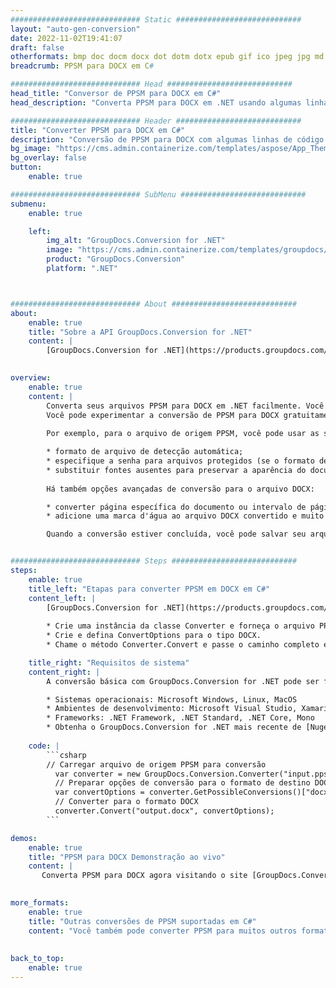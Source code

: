 ```yaml
---
############################# Static ############################
layout: "auto-gen-conversion"
date: 2022-11-02T19:41:07
draft: false
otherformats: bmp doc docm docx dot dotm dotx epub gif ico jpeg jpg md odt ott pdf png psd rtf tex tif tiff txt xps
breadcrumb: PPSM para DOCX em C#

############################# Head ############################
head_title: "Conversor de PPSM para DOCX em C#"
head_description: "Converta PPSM para DOCX em .NET usando algumas linhas de código. Use a API de conversão de documentos do GroupDocs para converter mais de 160 formatos de arquivo."

############################# Header ############################
title: "Converter PPSM para DOCX em C#"
description: "Conversão de PPSM para DOCX com algumas linhas de código .NET"
bg_image: "https://cms.admin.containerize.com/templates/aspose/App_Themes/V3/images/bg/header1.png"
bg_overlay: false
button:
    enable: true

############################# SubMenu ############################
submenu:
    enable: true

    left:
        img_alt: "GroupDocs.Conversion for .NET"
        image: "https://cms.admin.containerize.com/templates/groupdocs/images/product-logos/90x90-noborder/groupdocs-conversion-net.png"
        product: "GroupDocs.Conversion"
        platform: ".NET"



############################# About ############################
about:
    enable: true
    title: "Sobre a API GroupDocs.Conversion for .NET"
    content: |
        [GroupDocs.Conversion for .NET](https://products.groupdocs.com/conversion/net/) pode ser usado para converter Microsoft Word, Excel, PowerPoint, PDF, Visio e outros formatos. GroupDocs.Conversion é uma API independente que é adequada para sistemas internos e de back-end onde é necessário alto desempenho. Não depende de nenhum software como Microsoft ou Open Office.
    

overview:
    enable: true
    content: |
        Converta seus arquivos PPSM para DOCX em .NET facilmente. Você pode usar apenas algumas linhas de código C# em qualquer plataforma de sua escolha, como - Windows, Linux, macOS.
        Você pode experimentar a conversão de PPSM para DOCX gratuitamente e avaliar a qualidade dos resultados da conversão. Juntamente com cenários de conversão de arquivo simples, você pode tentar opções mais avançadas para carregar o arquivo de origem PPSM e para salvar o resultado de saída DOCX. 
        
        Por exemplo, para o arquivo de origem PPSM, você pode usar as seguintes opções de carregamento:

        * formato de arquivo de detecção automática;
        * especifique a senha para arquivos protegidos (se o formato de arquivo suportar);
        * substituir fontes ausentes para preservar a aparência do documento.
        
        Há também opções avançadas de conversão para o arquivo DOCX:

        * converter página específica do documento ou intervalo de páginas;
        * adicione uma marca d'água ao arquivo DOCX convertido e muito mais.

        Quando a conversão estiver concluída, você pode salvar seu arquivo DOCX no caminho do arquivo local ou em qualquer armazenamento de terceiros, como FTP, Amazon S3, Google Drive, Dropbox etc. Observe - para converter PPSM para {{ TO}} não há necessidade de nenhum software adicional instalado - como MS Office, Open Office, Adobe Acrobat Reader etc.


############################# Steps ############################
steps:
    enable: true
    title_left: "Etapas para converter PPSM em DOCX em C#"
    content_left: |
        [GroupDocs.Conversion for .NET](https://products.groupdocs.com/conversion/net/) torna mais fácil para os desenvolvedores converter um arquivo PPSM para DOCX com algumas linhas de código.
        
        * Crie uma instância da classe Converter e forneça o arquivo PPSM com o caminho completo
        * Crie e defina ConvertOptions para o tipo DOCX.
        * Chame o método Converter.Convert e passe o caminho completo e o formato (DOCX) como parâmetro

    title_right: "Requisitos de sistema"
    content_right: |
        A conversão básica com GroupDocs.Conversion for .NET pode ser feita em apenas algumas etapas simples. Nossas APIs são suportadas em todas as principais plataformas e sistemas operacionais. Antes de executar o código abaixo, certifique-se de ter os seguintes pré-requisitos instalados em seu sistema.

        * Sistemas operacionais: Microsoft Windows, Linux, MacOS
        * Ambientes de desenvolvimento: Microsoft Visual Studio, Xamarin, MonoDevelop
        * Frameworks: .NET Framework, .NET Standard, .NET Core, Mono
        * Obtenha o GroupDocs.Conversion for .NET mais recente de [Nuget](https://www.nuget.org/packages/groupdocs.conversion)
         
    code: |
        ```csharp    
        // Carregar arquivo de origem PPSM para conversão
          var converter = new GroupDocs.Conversion.Converter("input.ppsm");
          // Preparar opções de conversão para o formato de destino DOCX
          var convertOptions = converter.GetPossibleConversions()["docx"].ConvertOptions;
          // Converter para o formato DOCX
          converter.Convert("output.docx", convertOptions);
        ```

demos:
    enable: true
    title: "PPSM para DOCX Demonstração ao vivo"
    content: |
       Converta PPSM para DOCX agora visitando o site [GroupDocs.Conversion App](https://products.groupdocs.app/conversion/family). A demonstração online tem as seguintes vantagens
          

more_formats:
    enable: true
    title: "Outras conversões de PPSM suportadas em C#"
    content: "Você também pode converter PPSM para muitos outros formatos de arquivo. Por favor, veja a lista abaixo."
       
       
back_to_top:
    enable: true
---
```


